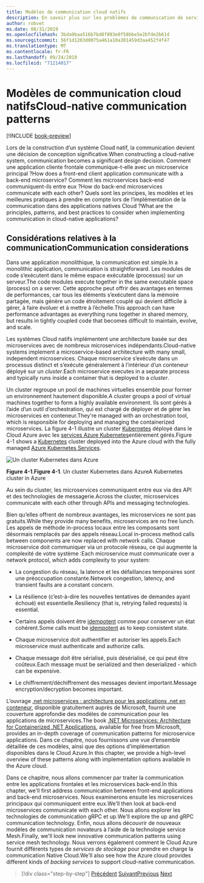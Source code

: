 ```yaml
---
title: Modèles de communication cloud natifs
description: En savoir plus sur les problèmes de communication de service clés dans les applications Cloud natives
author: robvet
ms.date: 08/31/2019
ms.openlocfilehash: 3bda9baa516b7bd8f893e0f58bbe5e2bfde2b61d
ms.sourcegitcommit: 56f1d1203d0075a461a10a301459d3aa452f4f47
ms.translationtype: MT
ms.contentlocale: fr-FR
ms.lasthandoff: 09/24/2019
ms.locfileid: "71214017"
---
```

# <a name="cloud-native-communication-patterns"></a><span data-ttu-id="97b48-103">Modèles de communication cloud natifs</span><span class="sxs-lookup"><span data-stu-id="97b48-103">Cloud-native communication patterns</span></span>

[!INCLUDE [book-preview](../../../includes/book-preview.md)]

<span data-ttu-id="97b48-104">Lors de la construction d’un système Cloud natif, la communication devient une décision de conception significative.</span><span class="sxs-lookup"><span data-stu-id="97b48-104">When constructing a cloud-native system, communication becomes a significant design decision.</span></span> <span data-ttu-id="97b48-105">Comment une application cliente frontale communique-t-elle avec un microservice principal ?</span><span class="sxs-lookup"><span data-stu-id="97b48-105">How does a front-end client application communicate with a back-end microservice?</span></span> <span data-ttu-id="97b48-106">Comment les microservices back-end communiquent-ils entre eux ?</span><span class="sxs-lookup"><span data-stu-id="97b48-106">How do back-end microservices communicate with each other?</span></span> <span data-ttu-id="97b48-107">Quels sont les principes, les modèles et les meilleures pratiques à prendre en compte lors de l’implémentation de la communication dans des applications natives Cloud ?</span><span class="sxs-lookup"><span data-stu-id="97b48-107">What are the principles, patterns, and best practices to consider when implementing communication in cloud-native applications?</span></span>

## <a name="communication-considerations"></a><span data-ttu-id="97b48-108">Considérations relatives à la communication</span><span class="sxs-lookup"><span data-stu-id="97b48-108">Communication considerations</span></span>

<span data-ttu-id="97b48-109">Dans une application monolithique, la communication est simple.</span><span class="sxs-lookup"><span data-stu-id="97b48-109">In a monolithic application, communication is straightforward.</span></span> <span data-ttu-id="97b48-110">Les modules de code s’exécutent dans le même espace exécutable (processus) sur un serveur.</span><span class="sxs-lookup"><span data-stu-id="97b48-110">The code modules execute together in the same executable space (process) on a server.</span></span> <span data-ttu-id="97b48-111">Cette approche peut offrir des avantages en termes de performances, car tous les éléments s’exécutent dans la mémoire partagée, mais génère un code étroitement couplé qui devient difficile à gérer, à faire évoluer et à mettre à l’échelle.</span><span class="sxs-lookup"><span data-stu-id="97b48-111">This approach can have performance advantages as everything runs together in shared memory, but results in tightly coupled code that becomes difficult to maintain, evolve, and scale.</span></span>

<span data-ttu-id="97b48-112">Les systèmes Cloud natifs implémentent une architecture basée sur des microservices avec de nombreux microservices indépendants.</span><span class="sxs-lookup"><span data-stu-id="97b48-112">Cloud-native systems implement a microservice-based architecture with many small, independent microservices.</span></span> <span data-ttu-id="97b48-113">Chaque microservice s’exécute dans un processus distinct et s’exécute généralement à l’intérieur d’un conteneur déployé sur un *cluster*.</span><span class="sxs-lookup"><span data-stu-id="97b48-113">Each microservice executes in a separate process and typically runs inside a container that is deployed to a *cluster*.</span></span>

<span data-ttu-id="97b48-114">Un cluster regroupe un pool de machines virtuelles ensemble pour former un environnement hautement disponible.</span><span class="sxs-lookup"><span data-stu-id="97b48-114">A cluster groups a pool of virtual machines together to form a highly available environment.</span></span> <span data-ttu-id="97b48-115">Ils sont gérés à l’aide d’un outil d’orchestration, qui est chargé de déployer et de gérer les microservices en conteneur.</span><span class="sxs-lookup"><span data-stu-id="97b48-115">They're managed with an orchestration tool, which is responsible for deploying and managing the containerized microservices.</span></span> <span data-ttu-id="97b48-116">La figure 4-1 illustre un cluster [Kubernetes](https://kubernetes.io) déployé dans le Cloud Azure avec les [services Azure Kubernetes](https://docs.microsoft.com/azure/aks/intro-kubernetes)entièrement gérés.</span><span class="sxs-lookup"><span data-stu-id="97b48-116">Figure 4-1 shows a [Kubernetes](https://kubernetes.io) cluster deployed into the Azure cloud with the fully managed [Azure Kubernetes Services](https://docs.microsoft.com/azure/aks/intro-kubernetes).</span></span>

![Un cluster Kubernetes dans Azure](./media/kubernetes-cluster-in-azure.png)

<span data-ttu-id="97b48-118">**Figure 4-1**.</span><span class="sxs-lookup"><span data-stu-id="97b48-118">**Figure 4-1**.</span></span> <span data-ttu-id="97b48-119">Un cluster Kubernetes dans Azure</span><span class="sxs-lookup"><span data-stu-id="97b48-119">A Kubernetes cluster in Azure</span></span>

<span data-ttu-id="97b48-120">Au sein du cluster, les microservices communiquent entre eux via des API et des technologies de messagerie.</span><span class="sxs-lookup"><span data-stu-id="97b48-120">Across the cluster, microservices communicate with each other through APIs and messaging technologies.</span></span>

<span data-ttu-id="97b48-121">Bien qu’elles offrent de nombreux avantages, les microservices ne sont pas gratuits.</span><span class="sxs-lookup"><span data-stu-id="97b48-121">While they provide many benefits, microservices are no free lunch.</span></span> <span data-ttu-id="97b48-122">Les appels de méthode in-process locaux entre les composants sont désormais remplacés par des appels réseau.</span><span class="sxs-lookup"><span data-stu-id="97b48-122">Local in-process method calls between components are now replaced with network calls.</span></span> <span data-ttu-id="97b48-123">Chaque microservice doit communiquer via un protocole réseau, ce qui augmente la complexité de votre système :</span><span class="sxs-lookup"><span data-stu-id="97b48-123">Each microservice must communicate over a network protocol, which adds complexity to your system:</span></span>

- <span data-ttu-id="97b48-124">La congestion du réseau, la latence et les défaillances temporaires sont une préoccupation constante.</span><span class="sxs-lookup"><span data-stu-id="97b48-124">Network congestion, latency, and transient faults are a constant concern.</span></span>

- <span data-ttu-id="97b48-125">La résilience (c’est-à-dire les nouvelles tentatives de demandes ayant échoué) est essentielle.</span><span class="sxs-lookup"><span data-stu-id="97b48-125">Resiliency (that is, retrying failed requests) is essential.</span></span>

- <span data-ttu-id="97b48-126">Certains appels doivent être [idempotent](https://www.restapitutorial.com/lessons/idempotency.html) comme pour conserver un état cohérent.</span><span class="sxs-lookup"><span data-stu-id="97b48-126">Some calls must be [idempotent](https://www.restapitutorial.com/lessons/idempotency.html) as to keep consistent state.</span></span>

- <span data-ttu-id="97b48-127">Chaque microservice doit authentifier et autoriser les appels.</span><span class="sxs-lookup"><span data-stu-id="97b48-127">Each microservice must authenticate and authorize calls.</span></span>

- <span data-ttu-id="97b48-128">Chaque message doit être sérialisé, puis désérialisé, ce qui peut être coûteux.</span><span class="sxs-lookup"><span data-stu-id="97b48-128">Each message must be serialized and then deserialized - which can be expensive.</span></span>

- <span data-ttu-id="97b48-129">Le chiffrement/déchiffrement des messages devient important.</span><span class="sxs-lookup"><span data-stu-id="97b48-129">Message encryption/decryption becomes important.</span></span>

<span data-ttu-id="97b48-130">L’ouvrage [.net microservices : architecture pour les applications .net en conteneur](https://docs.microsoft.com/dotnet/standard/microservices-architecture/), disponible gratuitement auprès de Microsoft, fournit une couverture approfondie des modèles de communication pour les applications de microservices.</span><span class="sxs-lookup"><span data-stu-id="97b48-130">The book [.NET Microservices: Architecture for Containerized .NET Applications](https://docs.microsoft.com/dotnet/standard/microservices-architecture/), available for free from Microsoft, provides an in-depth coverage of communication patterns for microservice applications.</span></span> <span data-ttu-id="97b48-131">Dans ce chapitre, nous fournissons une vue d’ensemble détaillée de ces modèles, ainsi que des options d’implémentation disponibles dans le Cloud Azure.</span><span class="sxs-lookup"><span data-stu-id="97b48-131">In this chapter, we provide a high-level overview of these patterns along with implementation options available in the Azure cloud.</span></span>

<span data-ttu-id="97b48-132">Dans ce chapitre, nous allons commencer par traiter la communication entre les applications frontales et les microservices back-end.</span><span class="sxs-lookup"><span data-stu-id="97b48-132">In this chapter, we'll first address communication between front-end applications and back-end microservices.</span></span> <span data-ttu-id="97b48-133">Nous examinerons ensuite les microservices principaux qui communiquent entre eux.</span><span class="sxs-lookup"><span data-stu-id="97b48-133">We'll then look at back-end microservices communicate with each other.</span></span> <span data-ttu-id="97b48-134">Nous allons explorer les technologies de communication gRPC et up.</span><span class="sxs-lookup"><span data-stu-id="97b48-134">We'll explore the up and gRPC communication technology.</span></span> <span data-ttu-id="97b48-135">Enfin, nous allons découvrir de nouveaux modèles de communication novateurs à l’aide de la technologie service Mesh.</span><span class="sxs-lookup"><span data-stu-id="97b48-135">Finally, we'll look new innovative communication patterns using service mesh technology.</span></span> <span data-ttu-id="97b48-136">Nous verrons également comment le Cloud Azure fournit différents types de *services de stockage* pour prendre en charge la communication Native Cloud.</span><span class="sxs-lookup"><span data-stu-id="97b48-136">We'll also see how the Azure cloud provides different kinds of *backing services* to support cloud-native communication.</span></span>

>[!div class="step-by-step"]
><span data-ttu-id="97b48-137">[Précédent](other-deployment-options.md)
>[Suivant](front-end-communication.md)</span><span class="sxs-lookup"><span data-stu-id="97b48-137">[Previous](other-deployment-options.md)
[Next](front-end-communication.md)</span></span>
